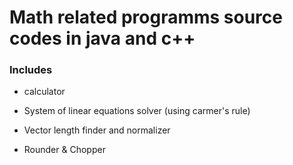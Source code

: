 # Math related programms source codes in java and c++

### Includes

- calculator

- System of linear equations solver (using carmer's rule)

- Vector length finder and normalizer

- Rounder & Chopper

